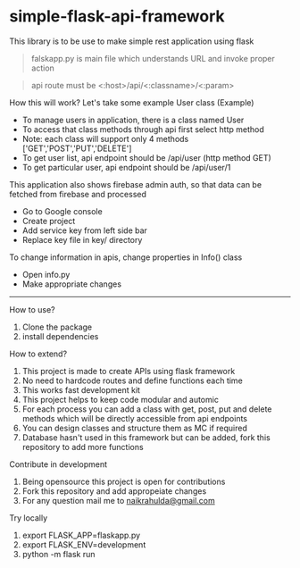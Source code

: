 # simple-flask-api-framework

This library is to be use to make simple rest application using flask

> falskapp.py is main file which understands URL and invoke proper action

> api route must be <:host>/api/<:classname>/<:param>

How this will work?
Let's take some example
User class (Example)
- To manage users in application, there is a class named User
- To access that class methods through api first select http method
- Note: each class will support only 4 methods ['GET','POST','PUT','DELETE']
- To get user list, api endpoint should be /api/user (http method GET)
- To get particular user, api endpoint should be /api/user/1

This application also shows firebase admin auth, so that data can be fetched from firebase and processed
- Go to Google console
- Create project
- Add service key from left side bar
- Replace key file in key/ directory

To change information in apis, change properties in Info() class
- Open info.py
- Make appropriate changes

----------------

How to use?
1. Clone the package
2. install dependencies

How to extend?
1. This project is made to create APIs using flask framework 
2. No need to hardcode routes and define functions each time
3. This works fast development kit
4. This project helps to keep code modular and automic
5. For each process you can add a class with get, post, put and delete methods which will be directly accessible from api endpoints
6. You can design classes and structure them as MC if required
7. Database hasn't used in this framework but can be added, fork this repository to add more functions

Contribute in development
1. Being opensource this project is open for contributions
2. Fork this repository and add appropeiate changes
3. For any question mail me to naikrahulda@gmail.com 

Try locally
1. export FLASK_APP=flaskapp.py
2. export FLASK_ENV=development
3. python -m flask run
